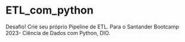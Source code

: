 # ETL_com_python
Desafio! Crie seu próprio Pipeline de ETL. Para o Santander Bootcamp 2023- Ciência de Dados com Python, DIO. 
